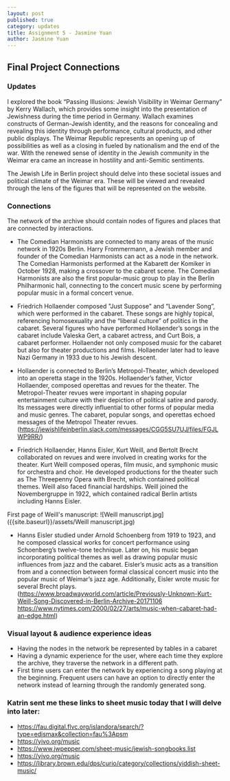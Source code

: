 ```yaml
---
layout: post
published: true
category: updates
title: Assignment 5 - Jasmine Yuan
author: Jasmine Yuan
---
```

## Final Project Connections

### Updates

I explored the book “Passing Illusions: Jewish Visibility in Weimar Germany” by Kerry Wallach, which provides some insight into the presentation of Jewishness during the time period in Germany. Wallach examines constructs of German-Jewish identity, and the reasons for concealing and revealing this identity through performance, cultural products, and other public displays. The Weimar Republic represents an opening up of possibilities as well as a closing in fueled by nationalism and the end of the war. With the renewed sense of identity in the Jewish community in the Weimar era came an increase in hostility and anti-Semitic sentiments.

The Jewish Life in Berlin project should delve into these societal issues and political climate of the Weimar era. These will be viewed and revealed through the lens of the figures that will be represented on the website. 

### Connections

The network of the archive should contain nodes of figures and places that are connected by interactions. 

- The Comedian Harmonists are connected to many areas of the music network in 1920s Berlin. Harry Frommermann, a Jewish member and founder of the Comedian Harmonists can act as a node in the network. The Comedian Harmonists performed at the Kabarett der Komiker in October 1928, making a crossover to the cabaret scene. The Comedian Harmonists are also  the first popular-music group to play in the Berlin Philharmonic hall, connecting to the concert music scene by performing popular music in a formal concert venue.

- Friedrich Hollaender composed "Just Suppose" and “Lavender Song”, which were performed in the cabaret. These songs are highly topical, referencing homosexuality and the “liberal culture” of politics in the cabaret. Several figures who have performed Hollaender’s songs in the cabaret include Valeska Gert, a cabaret actress, and Curt Bois, a cabaret performer. Hollaender not only composed music for the cabaret but also for theater productions and films. Hollaender later had to leave Nazi Germany in 1933 due to his Jewish descent. 

- Hollaender is connected to Berlin’s Metropol-Theater, which developed into an operetta stage in the 1920s. Hollaender’s father, Victor Hollaender, composed operettas and revues for the theater. The Metropol-Theater revues were important in shaping popular entertainment culture with their depiction of political satire and parody. Its messages were directly influential to other forms of popular media and music genres. The cabaret, popular songs, and operettas echoed messages of the Metropol Theater revues. 
(https://jewishlifeinberlin.slack.com/messages/CGG5SU7UJ/files/FGJLWP9RR/)

- Friedrich Hollaender, Hanns Eisler, Kurt Weill, and Bertolt Brecht collaborated on revues and were involved in creating works for the theater. Kurt Weill composed operas, film music, and symphonic music for orchestra and choir. He developed productions for the theater such as The Threepenny Opera with Brecht, which contained political themes. Weill also faced financial hardships. Weill joined the Novembergruppe in 1922, which contained radical Berlin artists including Hanns Eisler. 

First page of Weill's manuscript:
![Weill manuscript.jpg]({{site.baseurl}}/assets/Weill manuscript.jpg)

- Hanns Eisler studied under Arnold Schoenberg from 1919 to 1923, and he composed classical works for concert performance using Schoenberg’s twelve-tone technique. Later on, his music began incorporating political themes as well as drawing popular music influences from jazz and the cabaret. Eisler’s music acts as a transition from and a connection between formal classical concert music into the popular music of Weimar’s jazz age. Additionally, Eisler wrote music for several Brecht plays. (https://www.broadwayworld.com/article/Previously-Unknown-Kurt-Weill-Song-Discovered-in-Berlin-Archive-20171106 
https://www.nytimes.com/2000/02/27/arts/music-when-cabaret-had-an-edge.html)


### Visual layout & audience experience ideas 
- Having the nodes in the network be represented by tables in a cabaret
- Having a dynamic experience for the user, where each time they explore the archive, they traverse the network in a different path. 
- First time users can enter the network by experiencing a song playing at the beginning. Frequent users can have an option to directly enter the network instead of learning through the randomly generated song. 

### Katrin sent me these links to sheet music today that I will delve into later: 
- https://fau.digital.flvc.org/islandora/search/?type=edismax&collection=fau%3Apsm
- https://yivo.org/music
- https://www.jwpepper.com/sheet-music/jewish-songbooks.list
- https://yivo.org/music
- https://library.brown.edu/dps/curio/category/collections/yiddish-sheet-music/


